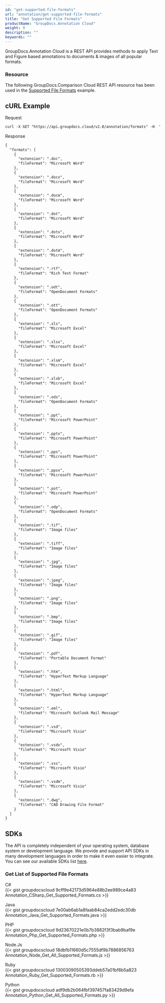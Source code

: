```yaml
---
id: "get-supported-file-formats"
url: "annotation/get-supported-file-formats"
title: "Get Supported File Formats"
productName: "GroupDocs.Annotation Cloud"
weight: 9
description: ""
keywords: ""
---
```

GroupDocs.Annotation Cloud is a REST API provides methods to apply Text and Figure based annotations to documents & images of all popular formats.

### Resource ###

The following GroupDocs.Comparison Cloud REST API resource has been used in the [Supported File Formats](https://apireference.groupdocs.cloud/annotation/#/Info/GetSupportedFileFormats) example.

## cURL Example ##

Request

```html
curl -X GET "https://api.groupdocs.cloud/v2.0/annotation/formats" -H  "accept: application/json" -H  "authorization: Bearer [Access Token]"
```

Response

```html
{
  "formats": [
    {
      "extension": ".doc",
      "fileFormat": "Microsoft Word"
    },
    {
      "extension": ".docx",
      "fileFormat": "Microsoft Word"
    },
    {
      "extension": ".docm",
      "fileFormat": "Microsoft Word"
    },
    {
      "extension": ".dot",
      "fileFormat": "Microsoft Word"
    },
    {
      "extension": ".dotx",
      "fileFormat": "Microsoft Word"
    },
    {
      "extension": ".dotm",
      "fileFormat": "Microsoft Word"
    },
    {
      "extension": ".rtf",
      "fileFormat": "Rich Text Format"
    },
    {
      "extension": ".odt",
      "fileFormat": "OpenDocument Formats"
    },
    {
      "extension": ".ott",
      "fileFormat": "OpenDocument Formats"
    },
    {
      "extension": ".xls",
      "fileFormat": "Microsoft Excel"
    },
    {
      "extension": ".xlsx",
      "fileFormat": "Microsoft Excel"
    },
    {
      "extension": ".xlsm",
      "fileFormat": "Microsoft Excel"
    },
    {
      "extension": ".xlsb",
      "fileFormat": "Microsoft Excel"
    },
    {
      "extension": ".ods",
      "fileFormat": "OpenDocument Formats"
    },
    {
      "extension": ".ppt",
      "fileFormat": "Microsoft PowerPoint"
    },
    {
      "extension": ".pptx",
      "fileFormat": "Microsoft PowerPoint"
    },
    {
      "extension": ".pps",
      "fileFormat": "Microsoft PowerPoint"
    },
    {
      "extension": ".ppsx",
      "fileFormat": "Microsoft PowerPoint"
    },
    {
      "extension": ".pot",
      "fileFormat": "Microsoft PowerPoint"
    },
    {
      "extension": ".odp",
      "fileFormat": "OpenDocument Formats"
    },
    {
      "extension": ".tif",
      "fileFormat": "Image files"
    },
    {
      "extension": ".tiff",
      "fileFormat": "Image files"
    },
    {
      "extension": ".jpg",
      "fileFormat": "Image files"
    },
    {
      "extension": ".jpeg",
      "fileFormat": "Image files"
    },
    {
      "extension": ".png",
      "fileFormat": "Image files"
    },
    {
      "extension": ".bmp",
      "fileFormat": "Image files"
    },
    {
      "extension": ".gif",
      "fileFormat": "Image files"
    },
    {
      "extension": ".pdf",
      "fileFormat": "Portable Document Format"
    },
    {
      "extension": ".htm",
      "fileFormat": "HyperText Markup Language"
    },
    {
      "extension": ".html",
      "fileFormat": "HyperText Markup Language"
    },
    {
      "extension": ".eml",
      "fileFormat": "Microsoft Outlook Mail Message"
    },
    {
      "extension": ".vsd",
      "fileFormat": "Microsoft Visio"
    },
    {
      "extension": ".vsdx",
      "fileFormat": "Microsoft Visio"
    },
    {
      "extension": ".vss",
      "fileFormat": "Microsoft Visio"
    },
    {
      "extension": ".vsdm",
      "fileFormat": "Microsoft Visio"
    },
    {
      "extension": ".dwg",
      "fileFormat": "CAD Drawing File Format"
    }
  ]
}
```

## SDKs ##

The API is completely independent of your operating system, database system or development language. We provide and support API SDKs in many development languages in order to make it even easier to integrate. You can see our available SDKs list [here](https://github.com/groupdocs-annotation-cloud).

### Get List of Supported File Formats ###

C#  
{{< gist groupdocscloud 9cff9e42173d5964e88b2ee989ce4a83 Annotation_CSharp_Get_Supported_Formats.cs >}}

Java  
{{< gist groupdocscloud 7e00ab6ab1a8faab84ca2edd2edc30db Annotation_Java_Get_Supported_Formats.java >}}

PHP  
{{< gist groupdocscloud 9d23670221e0b7b3882f3f3bab9baf9e Annotation_Php_Get_Supported_Formats.php >}}

Node.Js  
{{< gist groupdocscloud 18dbfb11660d5c7555df9b7886856763 Annotation_Node_Get_All_Supported_Formats.js >}}

Ruby  
{{< gist groupdocscloud 13003090505393ddeb57a01bf8b5a823 Annotation_Ruby_Get_Supported_Formats.rb >}}

Python  
{{< gist groupdocscloud adf9db2b064fbf397457fa83429d9efa Annotation_Python_Get_All_Supported_Formats.py >}}
